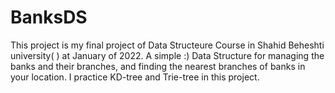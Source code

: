 # BanksDS

This project is my final project of Data Structeure Course in Shahid Beheshti university( [](https://www.sbu.ac.ir/) ) at January of 2022.
A simple :)  Data Structure for managing the banks and their branches, and finding the nearest branches of banks in your location.
I practice KD-tree and Trie-tree in this project.


